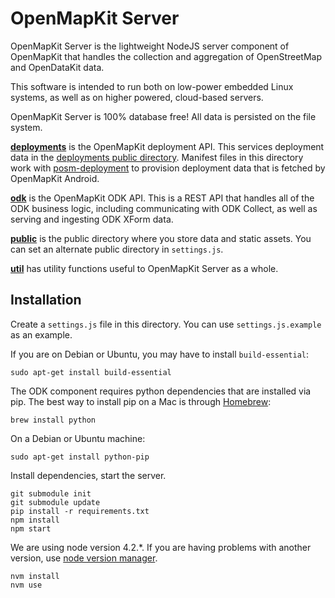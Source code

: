 # OpenMapKit Server

OpenMapKit Server is the lightweight NodeJS server component of OpenMapKit that
handles the collection and aggregation of OpenStreetMap and OpenDataKit data.

This software is intended to run both on low-power embedded Linux systems,
as well as on higher powered, cloud-based servers.

OpenMapKit Server is 100% database free! All data is persisted on the file system.

[__deployments__](https://github.com/AmericanRedCross/OpenMapKitServer/tree/master/deployments) is the OpenMapKit 
deployment API. This services deployment data in the 
[deployments public directory](https://github.com/AmericanRedCross/OpenMapKitServer/tree/master/public/deployments).
Manifest files in this directory work with [posm-deployment](https://github.com/AmericanRedCross/posm-deployment)
to provision deployment data that is fetched by OpenMapKit Android.

[__odk__](https://github.com/AmericanRedCross/OpenMapKitServer/tree/master/odk) is the OpenMapKit ODK API. 
This is a REST API that handles all of the ODK business logic, including communicating with ODK Collect,
as well as serving and ingesting ODK XForm data.

[__public__](https://github.com/AmericanRedCross/OpenMapKitServer/tree/master/public) is the public directory where 
you store data and static assets. You can set an alternate public directory in `settings.js`.

[__util__](https://github.com/AmericanRedCross/OpenMapKitServer/tree/master/util) has utility functions 
useful to OpenMapKit Server as a whole.


## Installation

Create a `settings.js` file in this directory. You can use `settings.js.example`
as an example.

If you are on Debian or Ubuntu, you may have to install `build-essential`:

```
sudo apt-get install build-essential
```

The ODK component requires python dependencies that are installed via pip.
The best way to install pip on a Mac is through [Homebrew](http://brew.sh/):

```
brew install python
```

On a Debian or Ubuntu machine:

```
sudo apt-get install python-pip
```

Install dependencies, start the server.

```
git submodule init
git submodule update
pip install -r requirements.txt
npm install
npm start
```

We are using node version 4.2.*. If you are having problems with another
version, use [node version manager](https://github.com/creationix/nvm).

```
nvm install
nvm use
```
